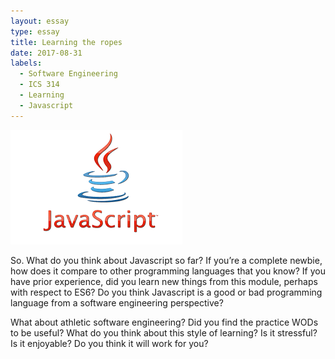```yaml
---
layout: essay
type: essay
title: Learning the ropes
date: 2017-08-31
labels:
  - Software Engineering
  - ICS 314
  - Learning
  - Javascript 
---
```


<img class="ui medium right floated image" src="../images/javascript.jpg">

So. What do you think about Javascript so far? If you’re a complete newbie, how does it compare to other programming languages that you know? If you have prior experience, did you learn new things from this module, perhaps with respect to ES6? Do you think Javascript is a good or bad programming language from a software engineering perspective?

What about athletic software engineering? Did you find the practice WODs to be useful? What do you think about this style of learning? Is it stressful? Is it enjoyable? Do you think it will work for you?

